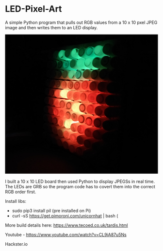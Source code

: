 # LED-Pixel-Art
A simple Python program that pulls out RGB values from a 10 x 10 pxel JPEG image and then writes them to an LED display.

![](images/LEDs.png)

I built a 10 x 10 LED board then used Python to display JPEGSs in real time.  The LEDs are GRB so the program code has to covert them into the 
correct RGB order first.

Install libs:
* sudo pip3 install pil (pre installed on Pi)
* curl -sS https://get.pimoroni.com/unicornhat | bash (

More build details here: https://www.tecoed.co.uk/tardis.html

Youtube - https://www.youtube.com/watch?v=CL9iA87u5Ns

Hackster.io 

